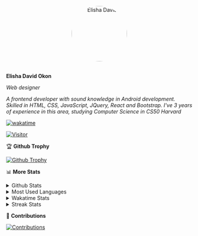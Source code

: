 <p align="center">
<a href="https://TrexCruz.github.io">
  <img width="150px" alt="Elisha David" src="https://trexcruz.github.io/assets/img/IMG_16322090330371971.jpg" style="border-radius:50%!important"/> 
  </a> <br>
</p>
<br>
<b> Elisha David Okon</b>

*Web designer*

*A frontend developer with sound knowledge in Android development. Skilled in HTML, CSS, JavaScript, JQuery, React and Bootstrap. I've 3 years of experience in this area, studying Computer Science in CS50 Harvard*
 
[![wakatime](https://wakatime.com/badge/user/b9483a71-719d-4404-8b53-87b2905ac1ee.svg)](https://TrexCruz.github.io)

[![Visitor](https://visitor-badge.glitch.me/badge?page_id=TrexCruz)](https:/TrexCruz.github.io)



<p>

🏆 **Github Trophy**
  
<a href="https://TrexCruz.github.io">
<img alt="Github Trophy" src="https://github-profile-trophy.vercel.app/?username=TrexCruz">
</a>
</p>

<p>

📊 **More Stats**
  
<details>
  <summary>Github Stats</summary>
  <br>
  <a href="https://TrexCruz.github.io">
  <img alt="Github Stats" src="https://github-readme-stats.vercel.app/api?username=TrexCruz&show_icons=true&include_all_commits=true&&count_private=true">
</a>
</details> 
<details>
  <summary>Most Used Languages</summary>
  <br>
 <a href="https://TrexCruz.github.io">
<img alt="Most Used Languages" src="https://github-readme-stats.vercel.app/api/top-langs/?username=TrexCruz&layout=compact&include_all_commits=true&&count_private=true&langs_count=20">
</a>
</details>

<details>
  <summary>Wakatime Stats</summary>
  <br>
<a href="https://TrexCruz.github.io">
<img alt="Wakatime Stats" src="https://github-readme-stats.vercel.app/api/wakatime?username=TrexCruz&layout=compact">
</a>
</details>

<details>
  <summary>Streak Stats</summary>
  <br>
<a href="https://TrexCruz.github.io">
<img alt="Streak Stats" src="https://github-readme-streak-stats.herokuapp.com/?user=TrexCruz">
</a>
</p>
</details>


<p>

📜 **Contributions**
  
<a href="https://mrepol742.github.io">
<img alt="Contributions" src="https://activity-graph.herokuapp.com/graph?username=TrexCruz&bg_color=fffff0&color=708090&line=24292e&point=24292e&area=true&hide_border=true">
</a>
</p>

[comment]: <> (Created by Melvin Jones Repol @mrepol742)
[comment]: <> (https://mrepol742.github.io)
